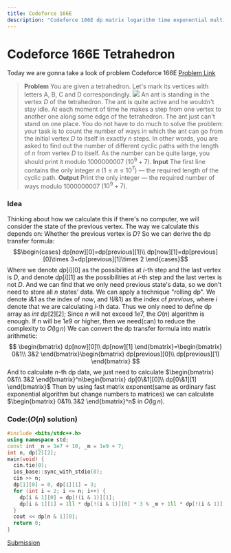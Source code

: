 ```yaml
---
title: Codeforce 166E
description: "Codeforce 166E dp matrix logarithm time exponential multiply rolling dp"
---
```


<!-- toc -->

# Codeforce 166E Tetrahedron
Today we are gonna take a look of problem Codeforce 166E
[Problem Link](https://codeforces.com/problemset/problem/166/E)

> **Problem**
You are given a tetrahedron. Let's mark its vertices with letters A, B, C and D correspondingly.
![](https://i.imgur.com/t5TKHXl.png)
An ant is standing in the vertex $D$ of the tetrahedron. The ant is quite active and he wouldn't stay idle. At each moment of time he makes a step from one vertex to another one along some edge of the tetrahedron. The ant just can't stand on one place.
You do not have to do much to solve the problem: your task is to count the number of ways in which the ant can go from the initial vertex $D$ to itself in exactly $n$ steps. In other words, you are asked to find out the number of different cyclic paths with the length of $n$ from vertex $D$ to itself. As the number can be quite large, you should print it modulo $1000000007$ ($10^9 + 7$).
**Input**
The first line contains the only integer $n$ ($1 \le n \le 10^7$) — the required length of the cyclic path.
**Output**
Print the only integer — the required number of ways modulo $1000000007$ ($10^9 + 7$).
### Idea
Thinking about how we calculate this if there's no computer, we will consider the state of the previous vertex. The way we calculate this depends on: Whether the previous vertex is $D$?
So we can derive the dp transfer formula:
$$\begin{cases}
dp[now][0]=dp[previous][1]\\
dp[now][1]=dp[previous][0]\times 3+dp[previous][1]\times 2
\end{cases}$$ Where we denote $dp[i][0]$ as the possibilities at $i$-th step and the last vertex is $D$, and denote $dp[i][1]$ as the possibilities at $i$-th step and the last vertex is not $D$.
And we can find that we only need previous state's data, so we don't need to store all $n$ states' data. We can apply a technique "rolling dp". We denote $i\&1$ as the index of $now$, and $!(i\&1)$ as the index of $previous$, where $i$ denote that we are calculating $i$-th data. Thus we only need to define dp array as $int\ dp[2][2];$
Since $n$ will not exceed $1e7$, the $O(n)$ algorithm is enough.
If $n$ will be $1e9$ or higher, then we need(can) to reduce the complexity to $O(\lg n)$
We can convert the dp transfer formula into matrix arithmetic:
$$
\begin{bmatrix}
dp[now][0]\\
dp[now][1]
\end{bmatrix}=\begin{bmatrix}
0&1\\
3&2
\end{bmatrix}\begin{bmatrix}
dp[previous][0]\\
dp[previous][1]
\end{bmatrix}
$$ And to calculate $n$-th dp data, we just need to calculate $\begin{bmatrix}
0&1\\
3&2
\end{bmatrix}^n\begin{bmatrix}
dp[0\&1][0]\\
dp[0\&1][1]
\end{bmatrix}$
Then by using fast matrix exponent(same as ordinary fast exponential algorithm but change numbers to matrices) we can calculate $\begin{bmatrix}
0&1\\
3&2
\end{bmatrix}^n$ in $O(\lg n)$.
### Code:($O(n)$ solution)
```c++
#include <bits/stdc++.h>
using namespace std;
const int _n = 1e7 + 10, _m = 1e9 + 7;
int n, dp[2][2];
main(void) {
  cin.tie(0);
  ios_base::sync_with_stdio(0);
  cin >> n;
  dp[1][0] = 0, dp[1][1] = 3;
  for (int i = 2; i <= n; i++) {
    dp[i & 1][0] = dp[!(i & 1)][1];
    dp[i & 1][1] = 1ll * dp[!(i & 1)][0] * 3 % _m + 1ll * dp[!(i & 1)][1] * 2 % _m, dp[i & 1][1] %= _m;
  }
  cout << dp[n & 1][0];
  return 0;
}
```
[Submission](https://codeforces.com/contest/166/submission/87251081)